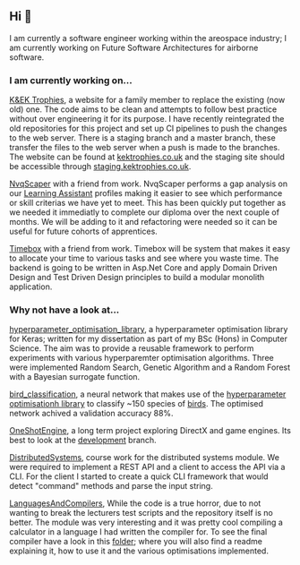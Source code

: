 ## Hi 👋

I am currently a software engineer working within the areospace industry; I am currently working on Future Software Architectures for airborne software.

### I am currently working on...
[K&EK Trophies](https://github.com/robertbennett1998/kektrophies), a website for a family member to replace the existing (now old) one. The code aims to be clean and attempts to follow best practice without over engineering it for its purpose. I have recently reintegrated the old repositories for this project and set up CI pipelines to push the changes to the web server. There is a staging branch and a master branch, these transfer the files to the web server when a push is made to the branches. The website can be found at [kektrophies.co.uk](https://kektrophies.co.uk/) and the staging site should be accessible through [staging.kektrophies.co.uk](https://staging.kektrophies.co.uk/).

[NvqScaper](https://github.com/robertbennett1998/NvqScaper) with a friend from work. NvqScaper performs a gap analysis on our [Learning Assistant]() profiles making it easier to see which performance or skill criterias we have yet to meet. This has been quickly put together as we needed it immediatly to complete our diploma over the next couple of months. We will be adding to it and refactoring were needed so it can be useful for future cohorts of apprentices.

[Timebox](https://github.com/mumby0168/timebox) with a friend from work. Timebox will be system that makes it easy to allocate your time to various tasks and see where you waste time. The backend is going to be written in Asp.Net Core and apply Domain Driven Design and Test Driven Design principles to build a modular monolith application.

### Why not have a look at...
[hyperparameter_optimisation_library](https://github.com/robertbennett1998/hyperparameter_optimisation_library), a hyperparameter optimisation library for Keras; written for my dissertation as part of my BSc (Hons) in Computer Science. The aim was to provide a reusable framework to perform experiments with various hyperparemter optimisation algorithms. Three were implemented Random Search, Genetic Algorithm and a Random Forest with a Bayesian surrogate function.

[bird_classification](https://github.com/robertbennett1998/bird_classification), a neural network that makes use of the [hyperparameter optimisationh library](https://github.com/robertbennett1998/hyperparameter_optimisation_library) to classify ~150 species of [birds](https://www.kaggle.com/gpiosenka/100-bird-species/version/14). The optimised network achived a validation accuracy 88%. 

[OneShotEngine](https://github.com/robertbennett1998/OneShotEngine), a long term project exploring DirectX and game engines. Its best to look at the [development](https://github.com/robertbennett1998/OneShotEngine/tree/development) branch.

[DistributedSystems](https://github.com/robertbennett1998/DistributedSystems), course work for the distributed systems module. We were required to implement a REST API and a client to access the API via a CLI. For the client I started to create a quick CLI framework that would detect "command" methods and parse the input string.

[LanguagesAndCompilers](https://github.com/robertbennett1998/LanguagesAndCompilers), While the code is a true horror, due to not wanting to break the lecturers test scripts and the repository itself is no better. The module was very interesting and it was pretty cool compiling a calculator in a language I had written the compiler for. To see the final compiler have a look in this [folder](https://github.com/robertbennett1998/LanguagesAndCompilers/tree/master/SplCompiler); where you will also find a readme explaining it, how to use it and the various optimisations implemented.

<!--
**robertbennett1998/robertbennett1998** is a ✨ _special_ ✨ repository because its `README.md` (this file) appears on your GitHub profile.

Here are some ideas to get you started:

- 🔭 I’m currently working on ...
- 🌱 I’m currently learning ...
- 👯 I’m looking to collaborate on ...
- 🤔 I’m looking for help with ...
- 💬 Ask me about ...
- 📫 How to reach me: ...
- 😄 Pronouns: ...
- ⚡ Fun fact: ...
-->
